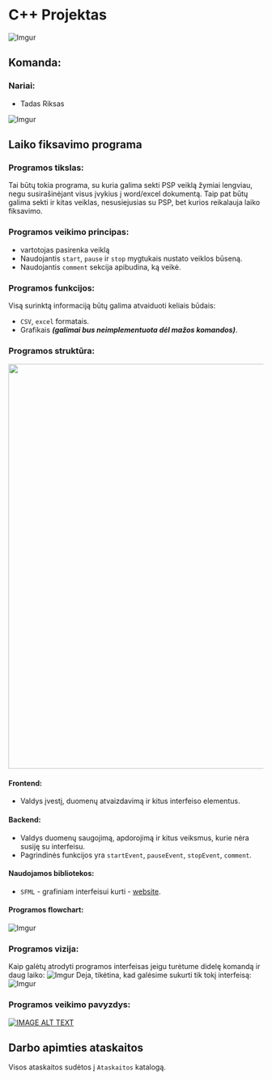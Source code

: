 # C++ Projektas
<!--![Imgur](https://imgur.com/TseEA4k.png)-->
![Imgur](https://imgur.com/TyNHcmc.png)
## Komanda: <!--a̶͗͆i̷̍͝ ̸͑͛ń̸̂e̷̿̎z̴̿̎ȉ̴nau-->
### Nariai:
- Tadas Riksas
<!--- Arnas Šniokaitis-->

![Imgur](https://imgur.com/TyNHcmc.png)
## Laiko fiksavimo programa
### Programos tikslas:
Tai būtų tokia programa, su kuria galima sekti PSP veiklą žymiai lengviau, 
negu susirašinėjant visus įvykius į word/excel dokumentą. Taip pat būtų 
galima sekti ir kitas veiklas, nesusiejusias su PSP, bet kurios reikalauja 
laiko fiksavimo. 

### Programos veikimo principas:
* vartotojas pasirenka veiklą
* Naudojantis `start`, `pause` ir `stop` mygtukais nustato veiklos būseną.
* Naudojantis `comment` sekcija apibudina, ką veikė.

### Programos funkcijos:
Visą surinktą informaciją būtų galima atvaiduoti keliais būdais:
* `CSV`, `excel` formatais.
* Grafikais ***(galimai bus neimplementuota dėl mažos komandos)***. 

### Programos struktūra:
<img src="https://imgur.com/1VFR1bb.png" width="800">

#### Frontend:
* Valdys įvestį, duomenų atvaizdavimą ir kitus interfeiso elementus.

#### Backend:
* Valdys duomenų saugojimą, apdorojimą ir kitus veiksmus, kurie nėra susiję su interfeisu.
* Pagrindinės funkcijos yra `startEvent`, `pauseEvent`, `stopEvent`, `comment`.


#### Naudojamos bibliotekos:
* `SFML` - grafiniam interfeisui kurti - [website](https://www.sfml-dev.org/).

#### Programos flowchart:

![Imgur](https://imgur.com/iYcAlUn.png)

### Programos vizija:
Kaip galėtų atrodyti programos interfeisas jeigu turėtume didelę komandą ir daug laiko:
![Imgur](https://imgur.com/kv7Vs5n.png)
Deja, tikėtina, kad galėsime sukurti tik tokį interfeisą:
![Imgur](https://imgur.com/5ERUZyN.png)

### Programos veikimo pavyzdys:
[![IMAGE ALT TEXT](https://imgur.com/f6U0fmw.png)](http://www.youtube.com/watch?v=FC6kq6OVsIQ "Video Title")




## Darbo apimties ataskaitos
Visos ataskaitos sudėtos į `Ataskaitos` katalogą.

